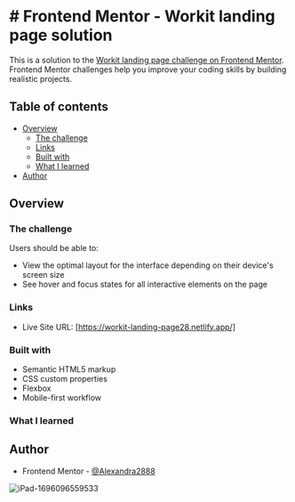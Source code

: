 # # Frontend Mentor - Workit landing page solution

This is a solution to the [Workit landing page challenge on Frontend Mentor](https://www.frontendmentor.io/challenges/workit-landing-page-2fYnyle5lu). Frontend Mentor challenges help you improve your coding skills by building realistic projects. 

## Table of contents

- [Overview](#overview)
  - [The challenge](#the-challenge)
  - [Links](#links)
  - [Built with](#built-with)
  - [What I learned](#what-i-learned)
- [Author](#author)




## Overview

### The challenge

Users should be able to:

- View the optimal layout for the interface depending on their device's screen size
- See hover and focus states for all interactive elements on the page



### Links

- Live Site URL: [https://workit-landing-page28.netlify.app/]


### Built with

- Semantic HTML5 markup
- CSS custom properties
- Flexbox
- Mobile-first workflow


### What I learned


## Author


- Frontend Mentor - [@Alexandra2888](https://www.frontendmentor.io/profile/Alexandra2888)




![iPad-1696096559533](https://github.com/Alexandra2888/workit-landing-page/assets/76844097/109dbc50-847f-4790-8b78-f8794f14f6d8)



